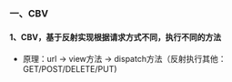### 一、CBV
#### 1、CBV，基于反射实现根据请求方式不同，执行不同的方法
- 原理：url -> view方法 -> dispatch方法（反射执行其他：GET/POST/DELETE/PUT)

